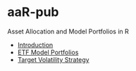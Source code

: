 # aaR-pub
Asset Allocation and Model Portfolios in R

 - [Introduction](aaR_intro.md)
 - [ETF Model Portfolios](aaR_models.md)
 - [Target Volatility Strategy]()

